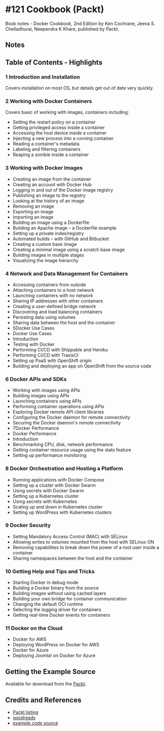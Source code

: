 # #121 Cookbook (Packt)

Book notes - Docker Cookbook, 2nd Edition by Ken Cochrane, Jeeva S. Chelladhurai, Neependra K Khare, published by Packt.

## Notes

## Table of Contents - Highlights

### 1 Introduction and Installation

Covers installation on most OS, but details get out of date very quickly.

### 2 Working with Docker Containers

Covers basic of working with images, containers including:

* Setting the restart policy on a container
* Getting privileged access inside a container
* Accessing the host device inside a container
* Injecting a new process into a running container
* Reading a container's metadata
* Labeling and filtering containers
* Reaping a zombie inside a container

### 3 Working with Docker Images

* Creating an image from the container
* Creating an account with Docker Hub
* Logging in and out of the Docker image registry
* Publishing an image to the registry
* Looking at the history of an image
* Removing an image
* Exporting an image
* Importing an image
* Building an image using a Dockerfile
* Building an Apache image – a Dockerfile example
* Setting up a private index/registry
* Automated builds – with GitHub and Bitbucket
* Creating a custom base image
* Creating a minimal image using a scratch base image
* Building images in multiple stages
* Visualizing the image hierarchy

### 4 Network and Data Management for Containers

* Accessing containers from outside
* Attaching containers to a host network
* Launching containers with no network
* Sharing IP addresses with other containers
* Creating a user-defined bridge network
* Discovering and load balancing containers
* Persisting data using volumes
* Sharing data between the host and the container
* 5Docker Use Cases
* Docker Use Cases
* Introduction
* Testing with Docker
* Performing CI/CD with Shippable and Heroku
* Performing CI/CD with TravisCI
* Setting up PaaS with OpenShift origin
* Building and deploying an app on OpenShift from the source code

### 6 Docker APIs and SDKs

* Working with images using APIs
* Building images using APIs
* Launching containers using APIs
* Performing container operations using APIs
* Exploring Docker remote API client libraries
* Configuring the Docker daemon for remote connectivity
* Securing the Docker daemon's remote connectivity
* 7Docker Performance
* Docker Performance
* Introduction
* Benchmarking CPU, disk, network performance
* Getting container resource usage using the stats feature
* Setting up performance monitoring

### 8 Docker Orchestration and Hosting a Platform

* Running applications with Docker Compose
* Setting up a cluster with Docker Swarm
* Using secrets with Docker Swarm
* Setting up a Kubernetes cluster
* Using secrets with Kubernetes
* Scaling up and down in Kubernetes cluster
* Setting up WordPress with Kubernetes clusters

### 9 Docker Security

* Setting Mandatory Access Control (MAC) with SELinux
* Allowing writes to volumes mounted from the host with SELinux ON
* Removing capabilities to break down the power of a root user inside a container
* Sharing namespaces between the host and the container

### 10 Getting Help and Tips and Tricks

* Starting Docker in debug mode
* Building a Docker binary from the source
* Building images without using cached layers
* Building your own bridge for container communication
* Changing the default OCI runtime
* Selecting the logging driver for containers
* Getting real-time Docker events for containers

### 11 Docker on the Cloud

* Docker for AWS
* Deploying WordPress on Docker for AWS
* Docker for Azure
* Deploying Joomla! on Docker for Azure

## Getting the Example Source

Available for download from the [Packt](https://account.packtpub.com/getfile/9781788626866/code).

## Credits and References

* [Packt listing](https://subscription.packtpub.com/book/virtualization_and_cloud/9781788626866)
* [goodreads](https://www.goodreads.com/book/show/41727517-docker-cookbook)
* [example code source](https://account.packtpub.com/getfile/9781788626866/code)
